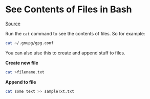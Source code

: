 # See Contents of Files in Bash

[Source](https://linuxhint.com/cat-command-bash/#:~:text=The%20%E2%80%9Ccat%E2%80%9D%20command%20in%20Bash%20stands%20for%20%E2%80%9Cconcatenate%E2%80%9D,and%20appending%20files%20in%20Linux.)

Run the `cat` command to see the contents of files. So for example:

```bash
cat ~/.gnupg/gpg.conf
```

You can also uise this to create and append stuff to files.

__Create new file__
```bash
cat >filename.txt
```

__Append to file__
```bash
cat some text >> sampleTxt.txt
```